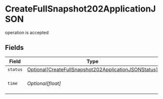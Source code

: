 # CreateFullSnapshot202ApplicationJSON

operation is accepted


## Fields

| Field                                                                                                                         | Type                                                                                                                          | Required                                                                                                                      | Description                                                                                                                   |
| ----------------------------------------------------------------------------------------------------------------------------- | ----------------------------------------------------------------------------------------------------------------------------- | ----------------------------------------------------------------------------------------------------------------------------- | ----------------------------------------------------------------------------------------------------------------------------- |
| `status`                                                                                                                      | [Optional[CreateFullSnapshot202ApplicationJSONStatus]](../../models/operations/createfullsnapshot202applicationjsonstatus.md) | :heavy_minus_sign:                                                                                                            | N/A                                                                                                                           |
| `time`                                                                                                                        | *Optional[float]*                                                                                                             | :heavy_minus_sign:                                                                                                            | Time spent to process this request                                                                                            |